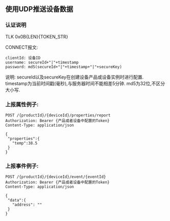 ## 使用UDP推送设备数据

### 认证说明
TLK
0x0B{LEN}{TOKEN_STR}


CONNECT报文:
```text
clientId: 设备ID
username: secureId+"|"+timestamp
password: md5(secureId+"|"+timestamp+"|"+secureKey)
 ```

说明: secureId以及secureKey在创建设备产品或设备实例时进行配置.
timestamp为当前时间戳(毫秒),与服务器时间不能相差5分钟.
md5为32位,不区分大小写.

### 上报属性例子:

```http request
POST /{productId}/{deviceId}/properties/report
Authorization: Bearer {产品或者设备中配置的Token}
Content-Type: application/json

{
 "properties":{
   "temp":38.5
 }
}
```

### 上报事件例子:

```http request
POST /{productId}/{deviceId}/event/{eventId}
Authorization: Bearer {产品或者设备中配置的Token}
Content-Type: application/json

{
 "data":{
   "address": ""
 }
}
```